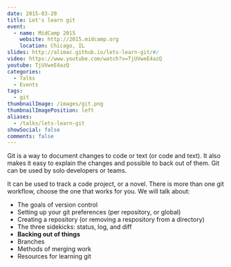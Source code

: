 ```yaml
---
date: 2015-03-20
title: Let's learn git
event:
  - name: MidCamp 2015
    website: http://2015.midcamp.org
    location: Chicago, IL
slides: http://alimac.github.io/lets-learn-git/#/
video: https://www.youtube.com/watch?v=TjUVweE4azQ
youtube: TjUVweE4azQ
categories:
  - Talks
  - Events
tags:
  - git
thumbnailImage: /images/git.png
thumbnailImagePosition: left
aliases:
  - /talks/lets-learn-git
showSocial: false
comments: false
---
```


Git is a way to document changes to code or text (or code and text). It also
makes it easy to explain the changes and possible to back out of them. Git can
be used by solo developers or teams.
<!--more-->

It can be used to track a code project,
or a novel. There is more than one git workflow, choose the one that works for
you. We will talk about:

* The goals of version control
* Setting up your git preferences (per repository, or global)
* Creating a repository (or removing a respository from a directory)
* The three sidekicks: status, log, and diff
* **Backing out of things**
* Branches
* Methods of merging work
* Resources for learning git
